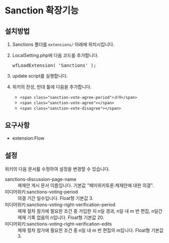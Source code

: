 <h1>Sanction 확장기능</h1>
<h2> 설치방법 </h2>
<ol>
    <li>Sanctions 폴더를 <code>extensions/</code> 아래에 위치시킵니다.</li>
    <li>
        <p>LocalSetting.php에 다음 코드를 추가합니다.</p>
        <pre>wfLoadExtension( 'Sanctions' );</pre>
    </li>
    <li>update script를 실행합니다.</li>
    <li>
        <p>위키의 찬성, 반대 틀에 다음을 추가합니다.</p>
        <ul>
            <li><code>&lt;span class="sanction-vote-agree-period"><i>숫자</i>&lt;/span></code></li>
            <li><code>&lt;span class="sanction-vote-agree">&lt;/span></code></li>
            <li><code>&lt;span class="sanction-vote-disagree">&lt;/span></code></li>
        </ul>
    </li>
</ol>
<h2>요구사항</h2>
<ul>
    <li>extension:Flow</li>
</ul>
<h2>설정</h2>
<p>위키의 다음 문서를 수정하여 설정을 변경할 수 있습니다.</p>
<dl>
    <di>sanctions-discussion-page-name</di><dd>제재안 게시 문서 이름입니다. 기본값 "페미위키토론:제재안에 대한 의결".</dd>
    <di>미디어위키:sanctions-voting-period</di><dd>의결 기간 일수입니다. Float형 기본값 3.</dd>
    <di>미디어위키:sanctions-voting-right-verification-period</di><dd>제재 절차 참가에 필요한 조건 중 가입한 지 n일 경과, n일 내 m 번 편집, n일간 제재 기록 없음의 n입니다. Float형 기본값 20.</dd>
    <di>미디어위키:sanctions-voting-right-verification-edits</di><dd>제재 절차 참가에 필요한 조건 중 n일 내 m 번 편집의 m입니다. Float형 기본값 3.</dd>
</dl>
